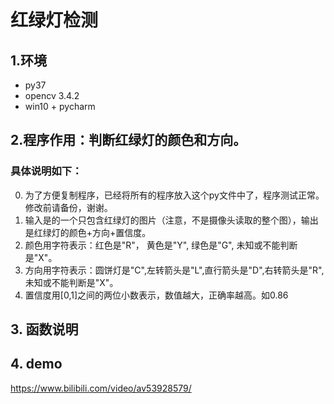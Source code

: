 # 红绿灯检测

## 1.环境
- py37
- opencv 3.4.2
- win10 + pycharm

## 2.程序作用：判断红绿灯的颜色和方向。

### 具体说明如下：

0. 为了方便复制程序，已经将所有的程序放入这个py文件中了，程序测试正常。修改前请备份，谢谢。
1. 输入是的一个只包含红绿灯的图片（注意，不是摄像头读取的整个图），输出是红绿灯的颜色+方向+置信度。
2. 颜色用字符表示：红色是"R"， 黄色是"Y", 绿色是"G", 未知或不能判断是"X"。
3. 方向用字符表示：圆饼灯是"C",左转箭头是"L",直行箭头是"D",右转箭头是"R",未知或不能判断是"X"。
4. 置信度用[0,1]之间的两位小数表示，数值越大，正确率越高。如0.86

## 3. 函数说明

## 4. demo

https://www.bilibili.com/video/av53928579/
